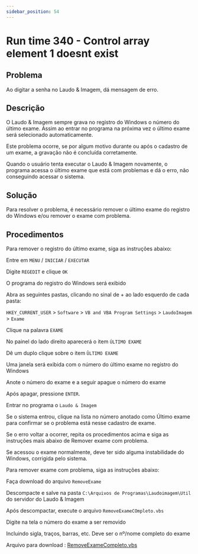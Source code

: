 ```yaml
---
sidebar_position: 54
---
```


# Run time 340 - Control array element 1 doesnt exist

## Problema

Ao digitar a senha no Laudo & Imagem, dá mensagem de erro.

## Descrição

O Laudo & Imagem sempre grava no registro do Windows o número do
último exame. Assim ao entrar no programa na próxima vez o último
exame será selecionado automaticamente.

Este problema ocorre, se por algum motivo durante ou após o cadastro
de um exame, a gravação não é concluída corretamente.

Quando o usuário tenta executar o Laudo & Imagem novamente, o
programa acessa o último exame que está com problemas e dá o erro,
não conseguindo acessar o sistema.

## Solução

Para resolver o problema, é necessário remover o último exame do
registro do Windows e/ou remover o exame com problema.

## Procedimentos

Para remover o registro do último exame, siga as instruções abaixo:

Entre em `MENU` / `INICIAR` / `EXECUTAR`

Digite `REGEDIT` e clique `OK`

O programa do registro do Windows será exibido

Abra as seguintes pastas, clicando no sinal de + ao lado esquerdo de
cada pasta:

`HKEY_CURRENT_USER` > `Software` > `VB and VBA Program Settings` > `LaudoImagem` > `Exame`

Clique na palavra `EXAME`

No painel do lado direito aparecerá o item `ÚLTIMO EXAME`

Dê um duplo clique sobre o item `ÛLTIMO EXAME`

Uma janela será exibida com o número do último exame no registro do
Windows

Anote o número do exame e a seguir apague o número do exame

Após apagar, pressione `ENTER`.

Entrar no programa o `Laudo & Imagem`

Se o sistema entrou, clique na lista no número anotado como Último
exame para confirmar se o problema está nesse cadastro de exame.

Se o erro voltar a ocorrer, repita os procedimentos acima e siga as
instruções mais abaixo de Remover exame com problema.

Se acessou o exame normalmente, deve ter sido alguma instabilidade
do Windows, corrigida pelo sistema.

Para remover exame com problema, siga as instruções abaixo:

Faça download do arquivo `RemoveExame`

Descompacte e salve na pasta `C:\Arquivos de
Programas\Laudoimagem\Util` do servidor do Laudo & Imagem

Após descompactar, execute o arquivo `RemoveExameCOmpleto.vbs`

Digite na tela o número do exame a ser removido

Incluindo sigla, traços, barras, etc. Deve ser o nº/nome completo do
exame

Arquivo para download :
[RemoveExameCompleto.vbs](http://suporte.laudoimagem.com.br/download/RemoveExameCompleto.vbs)